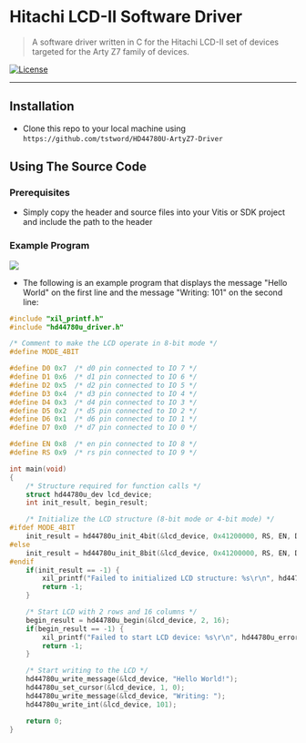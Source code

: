 
# Hitachi LCD-II Software Driver

> A software driver written in C for the Hitachi LCD-II set of devices targeted for the Arty Z7 family of devices.

[![License](http://img.shields.io/:license-mit-blue.svg?style=flat-square)](http://badges.mit-license.org)

---
## Installation

- Clone this repo to your local machine using `https://github.com/tstword/HD44780U-ArtyZ7-Driver`

## Using The Source Code

### Prerequisites
- Simply copy the header and source files into your Vitis or SDK project and include the path to the header

### Example Program

<img src="https://drive.google.com/uc?id=1n-HHJz0yQ2-7-PcVBxnbQBA1bHT_3XC1" />

- The following is an example program that displays the message "Hello World" on the first line and the message "Writing: 101" on the second line:

```C
#include "xil_printf.h"
#include "hd44780u_driver.h"

/* Comment to make the LCD operate in 8-bit mode */
#define MODE_4BIT

#define D0 0x7	/* d0 pin connected to IO 7 */
#define D1 0x6	/* d1 pin connected to IO 6 */
#define D2 0x5	/* d2 pin connected to IO 5 */
#define D3 0x4	/* d3 pin connected to IO 4 */
#define D4 0x3	/* d4 pin connected to IO 3 */
#define D5 0x2  /* d5 pin connected to IO 2 */
#define D6 0x1  /* d6 pin connected to IO 1 */
#define D7 0x0  /* d7 pin connected to IO 0 */

#define EN 0x8	/* en pin connected to IO 8 */
#define RS 0x9  /* rs pin connected to IO 9 */

int main(void)
{
    /* Structure required for function calls */
    struct hd44780u_dev lcd_device;
    int init_result, begin_result;

    /* Initialize the LCD structure (8-bit mode or 4-bit mode) */
#ifdef MODE_4BIT
    init_result = hd44780u_init_4bit(&lcd_device, 0x41200000, RS, EN, D4, D5, D6, D7);
#else
    init_result = hd44780u_init_8bit(&lcd_device, 0x41200000, RS, EN, D0, D1, D2, D3, D4, D5, D6, D7);
#endif
    if(init_result == -1) {
        xil_printf("Failed to initialized LCD structure: %s\r\n", hd44780u_error_msg(&lcd_device));
        return -1;
    }

    /* Start LCD with 2 rows and 16 columns */
    begin_result = hd44780u_begin(&lcd_device, 2, 16);
    if(begin_result == -1) {
        xil_printf("Failed to start LCD device: %s\r\n", hd44780u_error_msg(&lcd_device));
        return -1;
    }

    /* Start writing to the LCD */
    hd44780u_write_message(&lcd_device, "Hello World!");
    hd44780u_set_cursor(&lcd_device, 1, 0);
    hd44780u_write_message(&lcd_device, "Writing: ");
    hd44780u_write_int(&lcd_device, 101);

    return 0;
}
```

